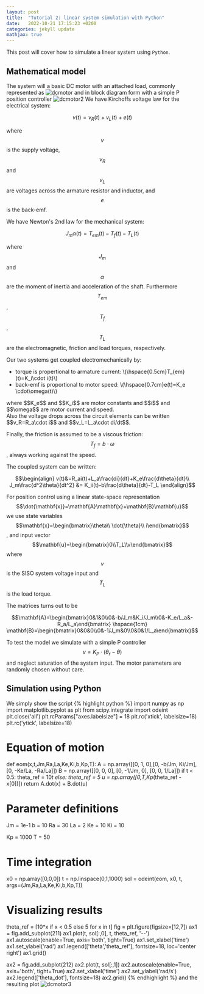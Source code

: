 ```yaml
---
layout: post
title:  "Tutorial 2: linear system simulation with Python"
date:   2022-10-21 17:15:23 +0200
categories: jekyll update
mathjax: true
---
```


This post will cover how to simulate a linear system using `Python`.

## Mathematical model
The system will a basic DC motor with an attached load, commonly represented as
![dcmotor]({{site.baseurl}}/images/dcmotor.jpg)
and in block diagram form with a simple P position controller
![dcmotor2]({{site.baseurl}}/images/dcmotor2.jpg)
We have Kirchoffs voltage law for the electrical system: 

$$ v(t)=v_R(t)+v_L(t)+e(t)$$

where $$v$$ is the supply voltage, $$v_R$$ and $$v_L$$ are voltages across the armature resistor and inductor, and $$e$$ is the back-emf.

We have Newton's 2nd law for the mechanical system:

$$ J_m\alpha(t)=T_{em}(t)-T_{f}(t)-T_L(t) $$

where $$J_m$$ and $$\alpha$$ are the moment of inertia and acceleration of the shaft. Furthermore $$T_{em}$$, $$T_f$$, $$T_L$$ are the electromagnetic, friction and load torques, respectively.

Our two systems get coupled electromechanically by: 
<ul>
<li>torque is propertional to armature current:  \(\hspace{0.5cm}T_{em}(t)=K_i\cdot i(t)\)</li>
<li>back-emf is proportional to motor speed:   \(\hspace{0.7cm}e(t)=K_e \cdot\omega(t)\)</li>
</ul>
where $$K_e$$ and $$K_i$$ are motor constants and $$i$$ and $$\omega$$ are motor current and speed. <br/>
Also the voltage drops across the circuit elements can be written $$v_R=R_a\cdot i$$ and $$v_L=L_a\cdot di/dt$$.

Finally, the friction is assumed to be a viscous friction: $$T_f=b\cdot\omega$$, always working against the speed.

The coupled system can be written:

$$\begin{align}
v(t)&=R_ai(t)+L_a\frac{di}{dt}+K_e\frac{d\theta}{dt}\\
J_m\frac{d^2\theta}{dt^2} &= K_ii(t)-b\frac{d\theta}{dt}-T_L
\end{align}$$

For position control using a linear state-space representation $$\dot{\mathbf{x}}=\mathbf{A}\mathbf{x}+\mathbf{B}\mathbf{u}$$ we use state variables $$\mathbf{x}=\begin{bmatrix}\theta\\ \dot{\theta}\\ i\end{bmatrix}$$, 
and input vector $$\mathbf{u}=\begin{bmatrix}0\\T_L\\v\end{bmatrix}$$ where $$v$$ is the SISO system voltage input and $$T_L$$ is the load torque.

The matrices turns out to be

$$\mathbf{A}=\begin{bmatrix}0&1&0\\0&-b/J_m&K_i/J_m\\0&-K_e/L_a&-R_a/L_a\end{bmatrix}
\hspace{1cm} \mathbf{B}=\begin{bmatrix}0&0&0\\0&-1/J_m&0\\0&0&1/L_a\end{bmatrix}$$

To test the model we simulate with a simple P controller $$v=K_P\cdot(\theta_r-\theta)$$ and neglect saturation of the system input.
The motor parameters are randomly chosen without care.

## Simulation using Python
We simply show the script 
{% highlight python %}
import numpy as np
import matplotlib.pyplot as plt
from scipy.integrate import odeint 
plt.close('all')
plt.rcParams["axes.labelsize"] = 18
plt.rc('xtick', labelsize=18)
plt.rc('ytick', labelsize=18)
# Equation of motion
def eom(x,t,Jm,Ra,La,Ke,Ki,b,Kp,T):
    A = np.array([[0, 1, 0],[0, -b/Jm, Ki/Jm], [0, -Ke/La, -Ra/La]])
    B = np.array([[0, 0, 0], [0, -1/Jm, 0], [0, 0, 1/La]])
    if t < 0.5:
        theta_ref = 10*t
    else:
        theta_ref = 5
    u = np.array([0,T,Kp*(theta_ref - x[0])])
    return A.dot(x) + B.dot(u)

# Parameter definitions
Jm = 1e-1
b = 10
Ra = 30
La = 2
Ke = 10
Ki = 10

Kp = 1000
T = 50

# Time integration
x0 = np.array([0,0,0])
t = np.linspace(0,1,1000)
sol = odeint(eom, x0, t, args=(Jm,Ra,La,Ke,Ki,b,Kp,T))

# Visualizing results
theta_ref = [10*x if x < 0.5 else 5 for x in t]
fig = plt.figure(figsize=[12,7])
ax1 = fig.add_subplot(211)
ax1.plot(t, sol[:,0], t, theta_ref, '--')
ax1.autoscale(enable=True, axis='both', tight=True)
ax1.set_xlabel('time')
ax1.set_ylabel('rad')
ax1.legend(['theta','theta_ref'], fontsize=18, loc='center right')
ax1.grid()

ax2 = fig.add_subplot(212)
ax2.plot(t, sol[:,1])
ax2.autoscale(enable=True, axis='both', tight=True)
ax2.set_xlabel('time')
ax2.set_ylabel('rad/s')
ax2.legend(['theta_dot'], fontsize=18)
ax2.grid()
{% endhighlight %}
and the resulting plot
![dcmotor3]({{site.baseurl}}/images/dcmotor3.jpg)